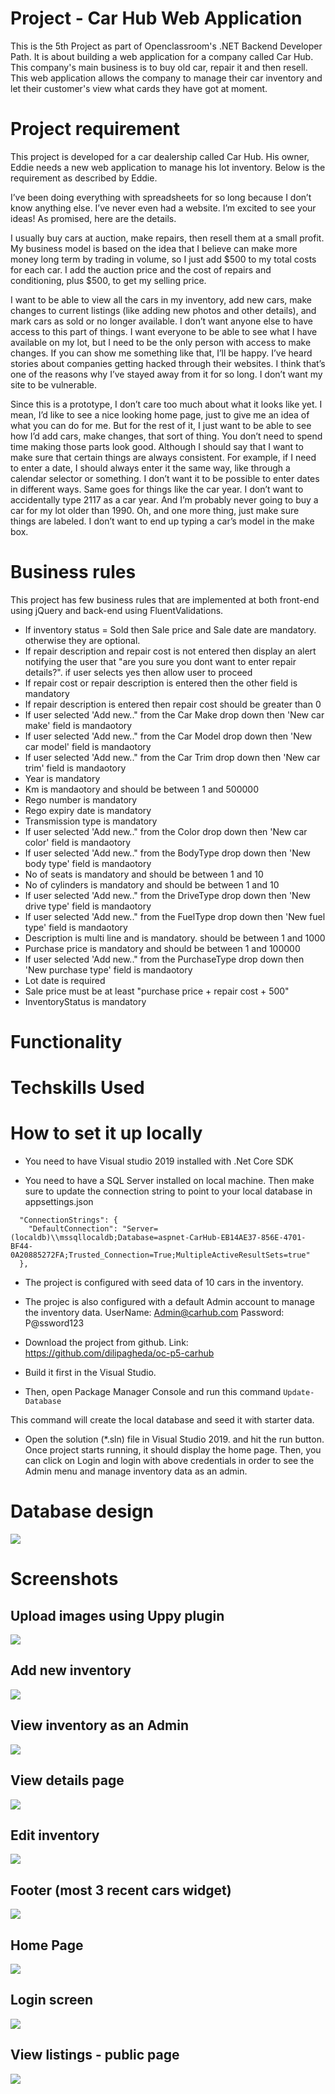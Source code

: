 # Project - Car Hub Web Application
This is the 5th Project as part of Openclassroom's .NET Backend Developer Path. It is about building a web application for a company called Car Hub. This company's main business is to buy old car, repair it and then resell. This web application allows the company to manage their car inventory and let their customer's view what cards they have got at moment.

# Project requirement
This project is developed for a car dealership called Car Hub. His owner, Eddie needs a new web application to manage his lot inventory. Below is the requirement as described by Eddie.

I’ve been doing everything with spreadsheets for so long because I don’t know anything else. I’ve never even had a website. I’m excited to see your ideas! As promised, here are the details.

I usually buy cars at auction, make repairs, then resell them at a small profit. My business model is based on the idea that I believe can make more money long term by trading in volume, so I just add $500 to my total costs for each car. I add the auction price and the cost of repairs and conditioning, plus $500, to get my selling price.

I want to be able to view all the cars in my inventory, add new cars, make changes to current listings (like adding new photos and other details), and mark cars as sold or no longer available. I don’t want anyone else to have access to this part of things. I want everyone to be able to see what I have available on my lot, but I need to be the only person with access to make changes. If you can show me something like that, I’ll be happy. I’ve heard stories about companies getting hacked through their websites. I think that’s one of the reasons why I’ve stayed away from it for so long. I don’t want my site to be vulnerable.

Since this is a prototype, I don’t care too much about what it looks like yet. I mean, I’d like to see a nice looking home page, just to give me an idea of what you can do for me. But for the rest of it, I just want to be able to see how I’d add cars, make changes, that sort of thing. You don’t need to spend time making those parts look good. Although I should say that I want to make sure that certain things are always consistent. For example, if I need to enter a date, I should always enter it the same way, like through a calendar selector or something. I don’t want it to be possible to enter dates in different ways. Same goes for things like the car year. I don’t want to accidentally type 2117 as a car year. And I’m probably never going to buy a car for my lot older than 1990. Oh, and one more thing, just make sure things are labeled. I don’t want to end up typing a car’s model in the make box.

# Business rules
This project has few business rules that are implemented at both front-end using jQuery and back-end using FluentValidations.

* If inventory status = Sold then Sale price and Sale date are mandatory. otherwise they are optional.
* If repair description and repair cost is not entered then display an alert notifying the user that "are you sure you dont want to enter repair details?". if user selects yes then allow user to proceed
* If repair cost or repair description is entered then the other field is mandatory
* If repair description is entered then repair cost should be greater than 0
* If user selected 'Add new.." from the Car Make drop down then 'New car make' field is mandaotory
* If user selected 'Add new.." from the Car Model drop down then 'New car model' field is mandaotory
* If user selected 'Add new.." from the Car Trim drop down then 'New car trim' field is mandaotory
* Year is mandatory
* Km is mandaotory and should be between 1 and 500000
* Rego number is mandatory
* Rego expiry date is mandatory
* Transmission type is mandatory
* If user selected 'Add new.." from the Color drop down then 'New car color' field is mandaotory
* If user selected 'Add new.." from the BodyType drop down then 'New body type' field is mandaotory
* No of seats is mandatory and should be between 1 and 10
* No of cylinders is mandatory and should be between 1 and 10
* If user selected 'Add new.." from the DriveType drop down then 'New drive type' field is mandaotory
* If user selected 'Add new.." from the FuelType drop down then 'New fuel type' field is mandaotory
* Description is multi line and is mandatory. should be between 1 and 1000
* Purchase price is mandatory and should be between 1 and 100000
* If user selected 'Add new.." from the PurchaseType drop down then 'New purchase type' field is mandaotory
* Lot date is required
* Sale price must be at least "purchase price + repair cost + 500"
* InventoryStatus is mandatory

# Functionality



# Techskills Used



# How to set it up locally

* You need to have Visual studio 2019 installed with .Net Core SDK

* You need to have a SQL Server installed on local machine. Then make sure to update the connection string to point to your local database in appsettings.json

```
  "ConnectionStrings": {
    "DefaultConnection": "Server=(localdb)\\mssqllocaldb;Database=aspnet-CarHub-EB14AE37-856E-4701-BF44-0A20885272FA;Trusted_Connection=True;MultipleActiveResultSets=true"
  },

```

* The project is configured with seed data of 10 cars in the inventory.

* The projec is also configured with a default Admin account to manage the inventory data.
  UserName: Admin@carhub.com
  Password: P@ssword123

* Download the project from github.
  Link: https://github.com/dilipagheda/oc-p5-carhub

* Build it first in the Visual Studio.

* Then, open Package Manager Console and run this command
`Update-Database`

This command will create the local database and seed it with starter data.

* Open the solution (*.sln) file in Visual Studio 2019. and hit the run button. Once project starts running, it should display the home page. Then, you can click on Login and login with above credentials in order to see the Admin menu and manage inventory data as an admin.

# Database design

![](https://github.com/dilipagheda/oc-p5-carhub/blob/master/screenshots/database_diagram.png)


# Screenshots

## Upload images using Uppy plugin
![](https://github.com/dilipagheda/oc-p5-carhub/blob/master/screenshots/add_images.PNG)

## Add new inventory
![](https://github.com/dilipagheda/oc-p5-carhub/blob/master/screenshots/add_new.PNG)

## View inventory as an Admin
![](https://github.com/dilipagheda/oc-p5-carhub/blob/master/screenshots/admin_viewlistings.PNG)

## View details page
![](https://github.com/dilipagheda/oc-p5-carhub/blob/master/screenshots/detailspage.PNG)

## Edit inventory
![](https://github.com/dilipagheda/oc-p5-carhub/blob/master/screenshots/edit_inventory.PNG)

## Footer (most 3 recent cars widget)
![](https://github.com/dilipagheda/oc-p5-carhub/blob/master/screenshots/footer.PNG)

## Home Page
![](https://github.com/dilipagheda/oc-p5-carhub/blob/master/screenshots/home.PNG)

## Login screen
![](https://github.com/dilipagheda/oc-p5-carhub/blob/master/screenshots/login.PNG)

## View listings - public page
![](https://github.com/dilipagheda/oc-p5-carhub/blob/master/screenshots/viewlistings.PNG)
